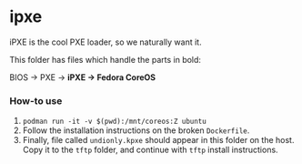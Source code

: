 # ipxe

iPXE is the cool PXE loader, so we naturally want it.

This folder has files which handle the parts in bold:

BIOS -> PXE -> **iPXE -> Fedora CoreOS**

### How-to use

1. `podman run -it -v $(pwd):/mnt/coreos:Z ubuntu`
2. Follow the installation instructions on the broken `Dockerfile`.
3. Finally, file called `undionly.kpxe` should appear in this folder on the host. Copy it to the `tftp` folder, and continue with `tftp` install instructions.